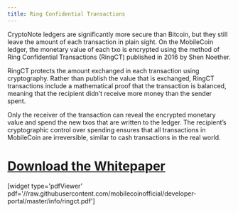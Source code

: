 ```yaml
---
title: Ring Confidential Transactions
---
```

CryptoNote ledgers are significantly more secure than Bitcoin, but they still leave the amount of each transaction in plain sight. On the MobileCoin ledger, the monetary value of each txo is encrypted using the method of Ring Confidential Transactions (RingCT) published in 2016 by Shen Noether.

RingCT protects the amount exchanged in each transaction using cryptography. Rather than publish the value that is exchanged, RingCT transactions include a mathematical proof that the transaction is balanced, meaning that the recipient didn’t receive more money than the sender spent. 

Only the receiver of the transaction can reveal the encrypted monetary value and spend the new txos that are written to the ledger. The recipient’s cryptographic control over spending ensures that all transactions in MobileCoin are irreversible, similar to cash transactions in the real world.

# [Download the Whitepaper](https://raw.githubusercontent.com/mobilecoinofficial/developer-portal/master/info/ringct.pdf)

[widget type='pdfViewer' pdf='//raw.githubusercontent.com/mobilecoinofficial/developer-portal/master/info/ringct.pdf']
